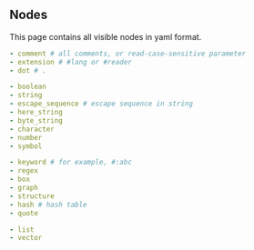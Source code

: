 ## Nodes

This page contains all visible nodes in yaml format.

```yml
- comment # all comments, or read-case-sensitive parameter
- extension # #lang or #reader
- dot # .

- boolean
- string
- escape_sequence # escape sequence in string
- here_string
- byte_string
- character
- number
- symbol

- keyword # for example, #:abc
- regex
- box
- graph
- structure
- hash # hash table
- quote

- list
- vector
```

